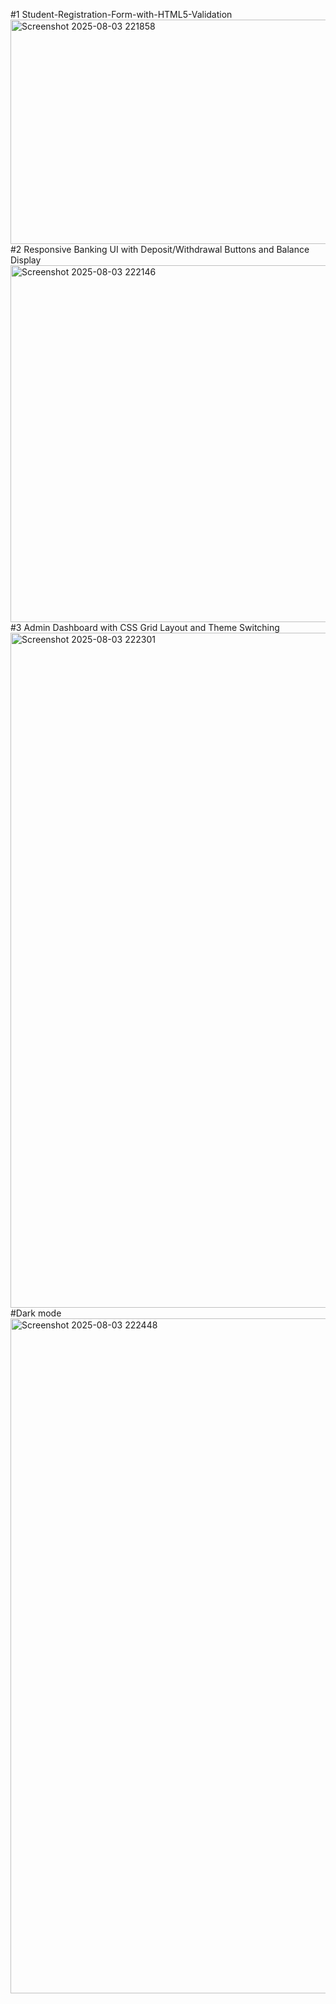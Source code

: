 #1 Student-Registration-Form-with-HTML5-Validation
<img width="641" height="359" alt="Screenshot 2025-08-03 221858" src="https://github.com/user-attachments/assets/ca001aeb-54cc-4ad0-bd6a-73a490c29878" />
#2 Responsive Banking UI with Deposit/Withdrawal Buttons and Balance Display
<img width="739" height="571" alt="Screenshot 2025-08-03 222146" src="https://github.com/user-attachments/assets/4f417499-04df-4627-8125-24f99376a1af" />
#3 Admin Dashboard with CSS Grid Layout and Theme Switching
<img width="1920" height="1080" alt="Screenshot 2025-08-03 222301" src="https://github.com/user-attachments/assets/c8ff8d64-f255-4f0c-9d78-4e90238808bb" />
#Dark mode
<img width="1920" height="1080" alt="Screenshot 2025-08-03 222448" src="https://github.com/user-attachments/assets/5868303c-da8b-49db-ab53-a39ec0d05820" />
